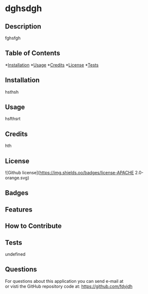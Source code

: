 # dghsdgh

## Description
fghsfgh

## Table of Contents

*[Installation](#Installation)
*[Usage](#Usage)
*[Credits](#Contribution)
*[License](#License)
*[Tests](#Tests)

## Installation

hsthsh

## Usage

hsfthsrt

## Credits

hth

## License

![Github license](https://img.shields.oo/badges/license-APACHE 2.0-orange.svg)

## Badges
 
## Features

## How to Contribute


## Tests

undefined


## Questions

For questions about this application you can send e-mail at  
or visti the GitHub repository code at: https://github.com/fdyjdh

